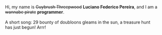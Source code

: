Hi, my name is ~~Guybrush Threepwood~~ **Luciano Federico Pereira**, and I am a ~~wannabe pirate~~ **programmer**.<br><br>A short song: 29 bounty of doubloons gleams in the sun, a treasure hunt has just begun! Arrr!

